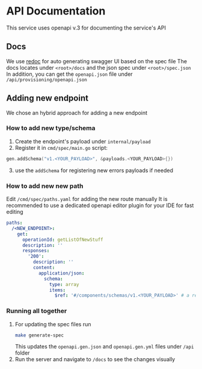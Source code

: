 # API Documentation

This service uses openapi v.3 for documenting the service's API

## Docs

We use [redoc](https://github.com/Redocly/redoc) for auto generating swagger UI based on the spec file
The docs locates under `<root>/docs` and the json spec under `<root>/spec.json`
In addition, you can get the `openapi.json` file under `/api/provisioning/openapi.json`

## Adding new endpoint

We chose an hybrid approach for adding a new endpoint

### How to add new type/schema
1. Create the endpoint's payload under `internal/payload`
2. Register it in `cmd/spec/main.go` script:
```go
gen.addSchema("v1.<YOUR_PAYLOAD>", &payloads.<YOUR_PAYLOAD>{})
```
3. use the `addSchema` for registering new errors payloads if needed

### How to add new new path
Edit `/cmd/spec/paths.yaml` for adding the new route manually
It is recommended to use a dedicated openapi editor plugin for your IDE for fast editing

```yml
paths:
  /<NEW_ENDPOINT>:
    get:
      operationId: getListOfNewStuff
      description: ''
      responses:
        '200':
          description: ''
          content:
            application/json:
              schema:
                type: array
                items:
                  $ref: '#/components/schemas/v1.<YOUR_PAYLOAD>' # a reference to the registered type 
```

### Running all together

1. For updating the spec files run
   ```sh
   make generate-spec
   ```
   This updates the `openapi.gen.json` and `openapi.gen.yml` files under `/api` folder
2. Run the server and navigate to `/docs` to see the changes visually